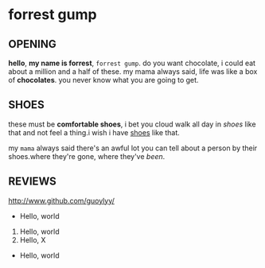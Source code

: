# forrest gump


## OPENING

**hello**, **my name is forrest**, `forrest gump`. do you want chocolate, i could eat about a million and a half of these. my mama always said, life was like a box of __chocolates__. you never know what you are going to get.

## SHOES

these must be  **comfortable shoes**, i bet you cloud walk all day in _shoes_ like that and not feel a thing.i wish i have [shoes](http://www.taobao.com/) like that. 
	
my `mama` always said there's an awful lot you can tell about a person by their shoes.where they're gone, where they've *been*.

## REVIEWS

<http://www.github.com/guoylyy/>

* Hello, world

1. Hello, world
2. Hello, X


+ Hello, world



